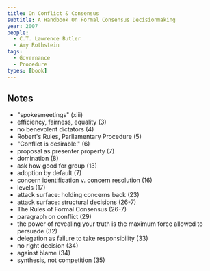 ```yaml
---
title: On Conflict & Consensus
subtitle: A Handbook On Formal Consensus Decisionmaking
year: 2007
people:
  - C.T. Lawrence Butler
  - Amy Rothstein
tags:
  - Governance
  - Procedure
types: [book]
---
```


## Notes
- "spokesmeetings"  (xiii)
- efficiency, fairness, equality  (3)
- no benevolent dictators  (4)
- Robert's Rules, Parliamentary Procedure  (5)
- "Conflict is desirable."  (6)
- proposal as presenter property  (7)
- domination  (8)
- ask how good for group  (13)
- adoption by default  (7)
- concern identification v. concern resolution  (16)
- levels  (17)
- attack surface: holding concerns back  (23)
- attack surface: structural decisions  (26-7)
- The Rules of Formal Consensus  (26-7)
- paragraph on conflict  (29)
- the power of revealing your truth is the maximum force allowed to persuade  (32)
- delegation as failure to take responsibility  (33)
- no right decision  (34)
- against blame  (34)
- synthesis, not competition  (35)

